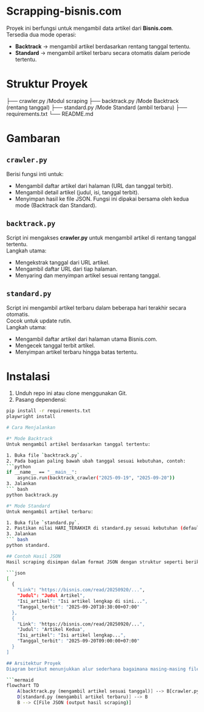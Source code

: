# Scrapping-bisnis.com  

Proyek ini berfungsi untuk mengambil data artikel dari **Bisnis.com**.  
Tersedia dua mode operasi:  
- **Backtrack** → mengambil artikel berdasarkan rentang tanggal tertentu.  
- **Standard** → mengambil artikel terbaru secara otomatis dalam periode tertentu.  

# Struktur Proyek  
├── crawler.py /Modul scraping
├── backtrack.py /Mode Backtrack (rentang tanggal)
├── standard.py /Mode Standard (ambil terbaru)
├── requirements.txt
└── README.md 

# Gambaran 

## `crawler.py`  
Berisi fungsi inti untuk:
- Mengambil daftar artikel dari halaman (URL dan tanggal terbit).
- Mengambil detail artikel (judul, isi, tanggal terbit).
- Menyimpan hasil ke file JSON.
Fungsi ini dipakai bersama oleh kedua mode (Backtrack dan Standard).

## `backtrack.py`  
Script ini mengakses **crawler.py** untuk mengambil artikel di rentang tanggal tertentu.  
Langkah utama:
- Mengekstrak tanggal dari URL artikel.
- Mengambil daftar URL dari tiap halaman.
- Menyaring dan menyimpan artikel sesuai rentang tanggal.

## `standard.py`  
Script ini mengambil artikel terbaru dalam beberapa hari terakhir secara otomatis.  
Cocok untuk update rutin.  
Langkah utama:
- Mengambil daftar artikel dari halaman utama Bisnis.com.
- Mengecek tanggal terbit artikel.
- Menyimpan artikel terbaru hingga batas tertentu.

# Instalasi  

1. Unduh repo ini atau clone menggunakan Git.  
2. Pasang dependensi:  
```bash
pip install -r requirements.txt
playwright install

# Cara Menjalankan

#* Mode Backtrack  
Untuk mengambil artikel berdasarkan tanggal tertentu:  

1. Buka file `backtrack.py`.  
2. Pada bagian paling bawah ubah tanggal sesuai kebutuhan, contoh:  
```python
if __name__ == "__main__":
    asyncio.run(backtrack_crawler("2025-09-19", "2025-09-20"))
3. Jalankan
``` bash
python backtrack.py

#* Mode Standard 
Untuk mengambil artikel terbaru:  

1. Buka file `standard.py`.  
2. Pastikan nilai HARI_TERAKHIR di standard.py sesuai kebutuhan (default = 3 hari terakhir).
3. Jalankan
``` bash
python standard.

## Contoh Hasil JSON  
Hasil scraping disimpan dalam format JSON dengan struktur seperti berikut:

```json
[
  {
    "Link": "https://bisnis.com/read/20250920/...",
    "Judul": "Judul Artikel",
    "Isi_artikel": "Isi artikel lengkap di sini...",
    "Tanggal_terbit": "2025-09-20T10:30:00+07:00"
  },
  {
    "Link": "https://bisnis.com/read/20250920/...",
    "Judul": "Artikel Kedua",
    "Isi_artikel": "Isi artikel lengkap...",
    "Tanggal_terbit": "2025-09-20T09:00:00+07:00"
  }
]

## Arsitektur Proyek  
Diagram berikut menunjukkan alur sederhana bagaimana masing-masing file berinteraksi:  

```mermaid
flowchart TD
    A[backtrack.py (mengambil artikel sesuai tanggal)] --> B[crawler.py (modul scraping inti)]
    D[standard.py (mengambil artikel terbaru)] --> B
    B --> C[File JSON (output hasil scraping)]



